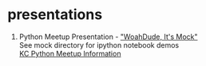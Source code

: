 presentations
=============

1. Python Meetup Presentation - <a href="http://slid.es/rogerlink/deck">"WoahDude, It's Mock"</a><br>
   See mock directory for ipython notebook demos<br>
   <a href = "http://www.meetup.com/pythonkc/events/99479872/">KC Python Meetup Information</a>
